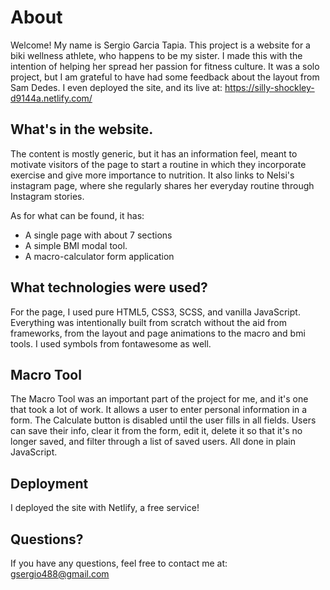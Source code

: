 # About

Welcome! My name is Sergio Garcia Tapia. This project is a website for a biki wellness athlete, who happens to be my sister. I made this with the intention of helping her spread her passion for fitness culture. It was a solo project, but I am grateful to have had some feedback about the layout from Sam Dedes. I even deployed the site, and its live at: https://silly-shockley-d9144a.netlify.com/

## What's in the website.

The content is mostly generic, but it has an information feel, meant to motivate visitors of the page to start a routine in which they incorporate exercise and give more importance to nutrition. It also links to Nelsi's instagram page, where she regularly shares her everyday routine through Instagram stories.

As for what can be found, it has:

- A single page with about 7 sections
- A simple BMI modal tool.
- A macro-calculator form application

## What technologies were used?

For the page, I used pure HTML5, CSS3, SCSS, and vanilla JavaScript. Everything was intentionally built from scratch without the aid from frameworks, from the layout and page animations to the macro and bmi tools. I used symbols from fontawesome as well.

## Macro Tool

The Macro Tool was an important part of the project for me, and it's one that took a lot of work. It allows a user to enter personal information in a form. The Calculate button is disabled until the user fills in all fields. Users can save their info, clear it from the form, edit it, delete it so that it's no longer saved, and filter through a list of saved users. All done in plain JavaScript.

## Deployment

I deployed the site with Netlify, a free service!

## Questions?

If you have any questions, feel free to contact me at: gsergio488@gmail.com
